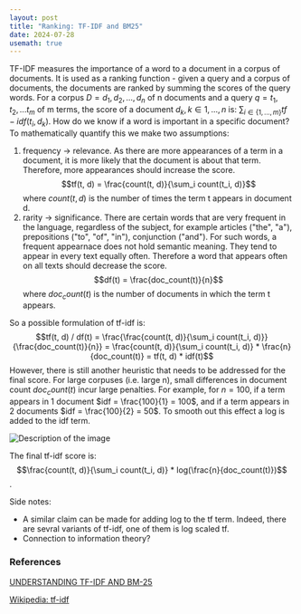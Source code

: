 ```yaml
---
layout: post
title: "Ranking: TF-IDF and BM25"
date: 2024-07-28
usemath: true
---
```

TF-IDF measures the importance of a word to a document in a corpus of documents. It is used as a ranking function - given a query and a corpus of documents, the documents are ranked by summing the scores of the query words. 
For a corpus $D={d_1, d_2, ..., d_n}$ of n documents and a query $q={t_1, t_2, ... t_m}$ of m terms, the score of a document $d_k, k \in {1, ..., n}$ is: $\sum_{i \in \{1, ..., m\}} tf-idf(t_i, d_k)$.
How do we know if a word is important in a specific document? To mathematically quantify this we make two assumptions:
1. frequency -> relevance.
As there are more appearances of a term in a document, it is more likely that the document is about that term. Therefore, more appearances should increase the score.
$$tf(t, d) = \frac{count(t, d)}{\sum_i count(t_i, d)}$$
where $count(t, d)$ is the number of times the term t appears in document d.
3. rarity -> significance.
There are certain words that are very frequent in the language, regardless of the subject, for example articles ("the", "a"), prepositions ("to", "of", "in"), conjunction ("and"). For such words, a frequent appearnace does not hold semantic meaning. They tend to appear in every text equally often. Therefore a word that appears often on all texts should decrease the score.
$$df(t) = \frac{doc_count(t)}{n}$$
where $doc_count(t)$ is the number of documents in which the term t appears.

So a possible formulation of tf-idf is:
$$tf(t, d) / df(t) = \frac{\frac{count(t, d)}{\sum_i count(t_i, d)}}{\frac{doc_count(t)}{n}} = \frac{count(t, d)}{\sum_i count(t_i, d)} * \frac{n}{doc_count(t)} = tf(t, d) * idf(t)$$
However, there is still another heuristic that needs to be addressed for the final score. For large corpuses (i.e. large n), small differences in document count $doc_count(t)$ incur large penalties. For example, for $n=100$, if a term appears in 1 document $idf = \frac{100}{1} = 100$, and if a term appears in 2 documents $idf = \frac{100}{2} = 50$. To smooth out this effect a log is added to the idf term. 

<img src="{{ site.github.url }}/assets/img/cards.jpg" alt="Description of the image">

The final tf-idf score is:
$$\frac{count(t, d)}{\sum_i count(t_i, d)} * log(\frac{n}{doc_count(t)})$$.

Side notes:
* A similar claim can be made for adding log to the tf term. Indeed, there are sevral variants of tf-idf, one of them is log scaled tf.
* Connection to information theory?

  


### References
[UNDERSTANDING TF-IDF AND BM-25](https://kmwllc.com/index.php/2020/03/20/understanding-tf-idf-and-bm-25/)

[Wikipedia: tf-idf](https://en.wikipedia.org/wiki/Tf%E2%80%93idf#)
